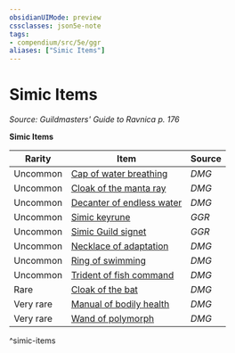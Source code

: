 ```yaml
---
obsidianUIMode: preview
cssclasses: json5e-note
tags:
- compendium/src/5e/ggr
aliases: ["Simic Items"]
---
```

# Simic Items
*Source: Guildmasters' Guide to Ravnica p. 176* 

**Simic Items**

| Rarity | Item | Source |
|--------|------|--------|
| Uncommon | [Cap of water breathing](/3-Mechanics/CLI/items/cap-of-water-breathing.md) | *DMG* |
| Uncommon | [Cloak of the manta ray](/3-Mechanics/CLI/items/cloak-of-the-manta-ray.md) | *DMG* |
| Uncommon | [Decanter of endless water](/3-Mechanics/CLI/items/decanter-of-endless-water.md) | *DMG* |
| Uncommon | [Simic keyrune](/3-Mechanics/CLI/items/simic-keyrune-ggr.md) | *GGR* |
| Uncommon | [Simic Guild signet](/3-Mechanics/CLI/items/simic-guild-signet-ggr.md) | *GGR* |
| Uncommon | [Necklace of adaptation](/3-Mechanics/CLI/items/necklace-of-adaptation.md) | *DMG* |
| Uncommon | [Ring of swimming](/3-Mechanics/CLI/items/ring-of-swimming.md) | *DMG* |
| Uncommon | [Trident of fish command](/3-Mechanics/CLI/items/trident-of-fish-command.md) | *DMG* |
| Rare | [Cloak of the bat](/3-Mechanics/CLI/items/cloak-of-the-bat.md) | *DMG* |
| Very rare | [Manual of bodily health](/3-Mechanics/CLI/items/manual-of-bodily-health.md) | *DMG* |
| Very rare | [Wand of polymorph](/3-Mechanics/CLI/items/wand-of-polymorph.md) | *DMG* |
^simic-items
